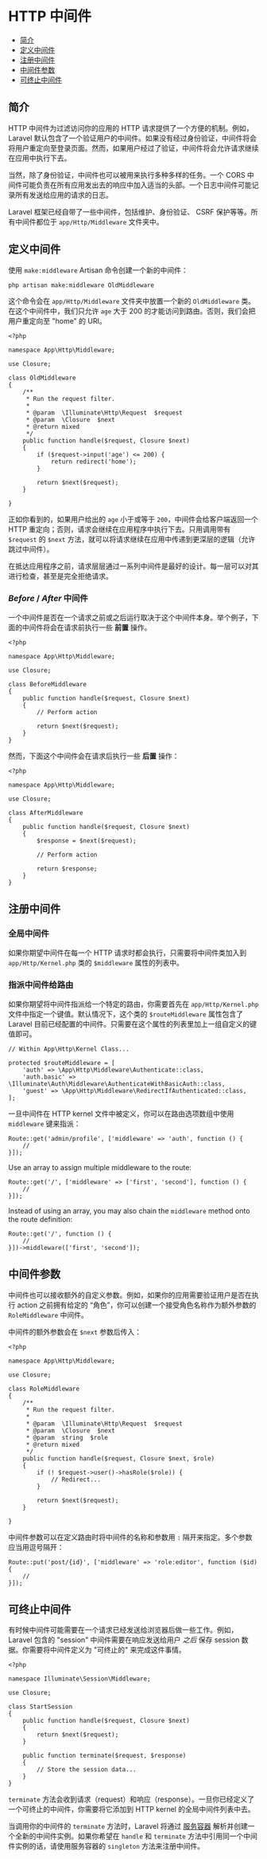 # HTTP 中间件

- [简介](#introduction)
- [定义中间件](#defining-middleware)
- [注册中间件](#registering-middleware)
- [中间件参数](#middleware-parameters)
- [可终止中间件](#terminable-middleware)

<a name="introduction"></a>
## 简介

HTTP 中间件为过滤访问你的应用的 HTTP 请求提供了一个方便的机制。例如，Laravel 默认包含了一个验证用户的中间件。如果没有经过身份验证，中间件将会将用户重定向至登录页面。然而，如果用户经过了验证，中间件将会允许请求继续在应用中执行下去。

当然，除了身份验证，中间件也可以被用来执行多种多样的任务。一个 CORS 中间件可能负责在所有应用发出去的响应中加入适当的头部。一个日志中间件可能记录所有发送给应用的请求的日志。

Laravel 框架已经自带了一些中间件，包括维护、身份验证、 CSRF 保护等等。所有中间件都位于 `app/Http/Middleware` 文件夹中。

<a name="defining-middleware"></a>
## 定义中间件

使用 `make:middleware` Artisan 命令创建一个新的中间件：

    php artisan make:middleware OldMiddleware

这个命令会在 `app/Http/Middleware` 文件夹中放置一个新的 `OldMiddleware` 类。在这个中间件中，我们只允许 `age` 大于 200 的才能访问到路由。否则，我们会把用户重定向至 "home" 的 URI。

    <?php

    namespace App\Http\Middleware;

    use Closure;

    class OldMiddleware
    {
        /**
         * Run the request filter.
         *
         * @param  \Illuminate\Http\Request  $request
         * @param  \Closure  $next
         * @return mixed
         */
        public function handle($request, Closure $next)
        {
            if ($request->input('age') <= 200) {
                return redirect('home');
            }

            return $next($request);
        }

    }

正如你看到的，如果用户给出的 `age` 小于或等于 `200`，中间件会给客户端返回一个 HTTP 重定向；否则，请求会继续在应用程序中执行下去。只用调用带有 `$request` 的 `$next` 方法，就可以将请求继续在应用中传递到更深层的逻辑（允许跳过中间件）。 

在抵达应用程序之前，请求层层通过一系列中间件是最好的设计。每一层可以对其进行检查，甚至是完全拒绝请求。


### *Before* / *After* 中间件

一个中间件是否在一个请求之前或之后运行取决于这个中间件本身。举个例子，下面的中间件将会在请求前执行一些 **前置** 操作。

    <?php

    namespace App\Http\Middleware;

    use Closure;

    class BeforeMiddleware
    {
        public function handle($request, Closure $next)
        {
            // Perform action

            return $next($request);
        }
    }

然而，下面这个中间件会在请求后执行一些 **后置** 操作：

    <?php

    namespace App\Http\Middleware;

    use Closure;

    class AfterMiddleware
    {
        public function handle($request, Closure $next)
        {
            $response = $next($request);

            // Perform action

            return $response;
        }
    }

<a name="registering-middleware"></a>
## 注册中间件

### 全局中间件

如果你期望中间件在每一个 HTTP 请求时都会执行，只需要将中间件类加入到 `app/Http/Kernel.php` 类的 `$middleware` 属性的列表中。

### 指派中间件给路由

如果你期望将中间件指派给一个特定的路由，你需要首先在 `app/Http/Kernel.php` 文件中指定一个键值。默认情况下，这个类的 `$routeMiddleware` 属性包含了 Laravel 目前已经配置的中间件。只需要在这个属性的列表里加上一组自定义的键值即可。

    // Within App\Http\Kernel Class...

    protected $routeMiddleware = [
        'auth' => \App\Http\Middleware\Authenticate::class,
        'auth.basic' => \Illuminate\Auth\Middleware\AuthenticateWithBasicAuth::class,
        'guest' => \App\Http\Middleware\RedirectIfAuthenticated::class,
    ];

一旦中间件在 HTTP kernel 文件中被定义，你可以在路由选项数组中使用 `middleware` 键来指派：

    Route::get('admin/profile', ['middleware' => 'auth', function () {
        //
    }]);

Use an array to assign multiple middleware to the route:

    Route::get('/', ['middleware' => ['first', 'second'], function () {
        //
    }]);

Instead of using an array, you may also chain the `middleware` method onto the route definition:

    Route::get('/', function () {
        //
    }])->middleware(['first', 'second']);

<a name="middleware-parameters"></a>
## 中间件参数

中间件也可以接收额外的自定义参数。例如，如果你的应用需要验证用户是否在执行 action 之前拥有给定的 “角色”，你可以创建一个接受角色名称作为额外参数的 `RoleMiddleware` 中间件。

中间件的额外参数会在 `$next` 参数后传入：

    <?php

    namespace App\Http\Middleware;

    use Closure;

    class RoleMiddleware
    {
        /**
         * Run the request filter.
         *
         * @param  \Illuminate\Http\Request  $request
         * @param  \Closure  $next
         * @param  string  $role
         * @return mixed
         */
        public function handle($request, Closure $next, $role)
        {
            if (! $request->user()->hasRole($role)) {
                // Redirect...
            }

            return $next($request);
        }

    }

中间件参数可以在定义路由时将中间件的名称和参数用 `:` 隔开来指定。多个参数应当用逗号隔开：

    Route::put('post/{id}', ['middleware' => 'role:editor', function ($id) {
        //
    }]);

<a name="terminable-middleware"></a>
## 可终止中间件

有时候中间件可能需要在一个请求已经发送给浏览器后做一些工作。例如， Laravel 包含的 "session" 中间件需要在响应发送给用户 _之后_ 保存 session 数据。你需要将中间件定义为 "可终止的" 来完成这件事情。 

    <?php

    namespace Illuminate\Session\Middleware;

    use Closure;

    class StartSession
    {
        public function handle($request, Closure $next)
        {
            return $next($request);
        }

        public function terminate($request, $response)
        {
            // Store the session data...
        }
    }

`terminate` 方法会收到请求（request）和响应（response）。一旦你已经定义了一个可终止的中间件，你需要将它添加到 HTTP kernel 的全局中间件列表中去。

当调用你的中间件的 `terminate` 方法时，Laravel 将通过 [服务容器](/docs/{{version}}/container) 解析并创建一个全新的中间件实例。如果你希望在 `handle` 和 `terminate` 方法中引用同一个中间件实例的话，请使用服务容器的 `singleton` 方法来注册中间件。
